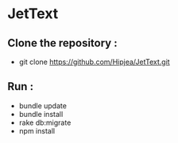 # JetText

## Clone the repository :

* git clone https://github.com/Hipjea/JetText.git

## Run :
		
* bundle update
* bundle install
* rake db:migrate
* npm install
